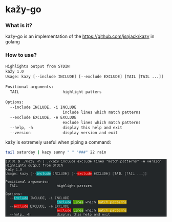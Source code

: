 kažy-go
====

### What is it?
kažy-go is an implementation of the https://github.com/jsnjack/kazy in golang

### How to use?
```
Highlights output from STDIN
kažy 1.0
Usage: kazy [--include INCLUDE] [--exclude EXCLUDE] [TAIL [TAIL ...]]

Positional arguments:
  TAIL                   highlight patters

Options:
  --include INCLUDE, -i INCLUDE
                         include lines which match patterns
  --exclude EXCLUDE, -e EXCLUDE
                         exclude lines which match patterns
  --help, -h             display this help and exit
  --version              display version and exit

```
kažy is extremely useful when piping a command:
```bash
tail saturday | kazy sunny " " "###" 22 rain
```
![ScreenShot](https://raw.githubusercontent.com/jsnjack/kazy-go/master/screenshot.png)
